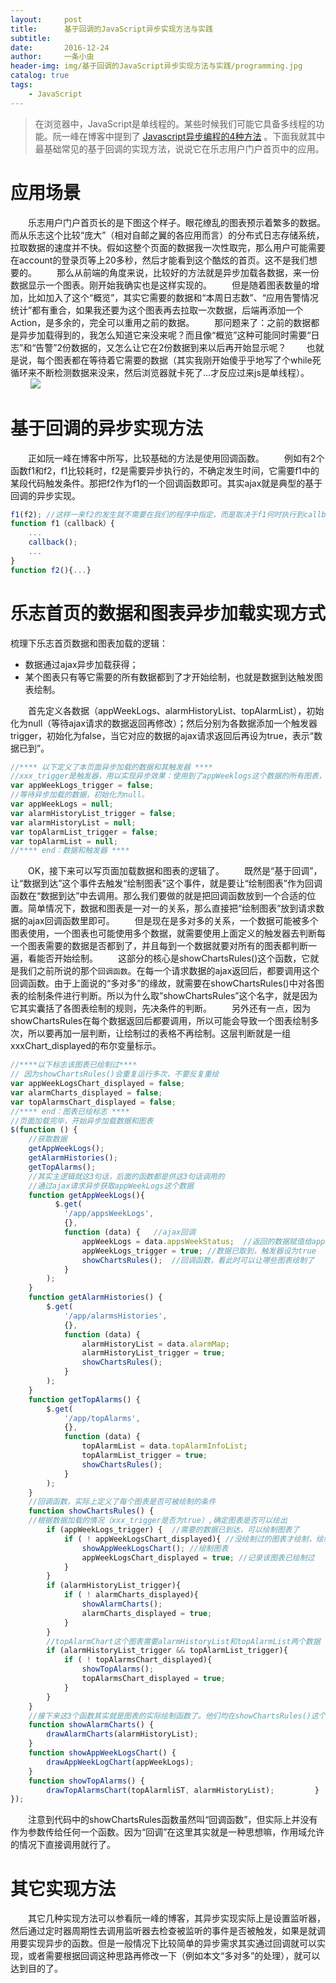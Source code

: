 ```yaml
---
layout:     post
title:      基于回调的JavaScript异步实现方法与实践
subtitle:   
date:       2016-12-24
author:     一条小虫
header-img: img/基于回调的JavaScript异步实现方法与实践/programming.jpg
catalog: true
tags:
    - JavaScript
---
```


> 在浏览器中，JavaScript是单线程的。某些时候我们可能它具备多线程的功能。阮一峰在博客中提到了 [Javascript异步编程的4种方法](http://www.ruanyifeng.com/blog/2012/12/asynchronous＿javascript.html) 。下面我就其中最基础常见的基于回调的实现方法，说说它在乐志用户门户首页中的应用。

# 应用场景

  乐志用户门户首页长的是下图这个样子。眼花缭乱的图表预示着繁多的数据。而从乐志这个比较“庞大”（相对自邮之翼的各应用而言）的分布式日志存储系统，拉取数据的速度并不快。假如这整个页面的数据我一次性取完，那么用户可能需要在account的登录页等上20多秒，然后才能看到这个酷炫的首页。这不是我们想要的。 
  那么从前端的角度来说，比较好的方法就是异步加载各数据，来一份数据显示一个图表。刚开始我确实也是这样实现的。 
  但是随着图表数量的增加，比如加入了这个“概览”，其实它需要的数据和“本周日志数”、“应用告警情况统计”都有重合，如果我还要为这个图表再去拉取一次数据，后端再添加一个Action，是多余的，完全可以重用之前的数据。 
  那问题来了：之前的数据都是异步加载得到的，我怎么知道它来没来呢？而且像“概览”这种可能同时需要“日志”和“告警”2份数据的，又怎么让它在2份数据到来以后再开始显示呢？ 
  也就是说，每个图表都在等待着它需要的数据（其实我刚开始傻乎乎地写了个while死循环来不断检测数据来没来，然后浏览器就卡死了...才反应过来js是单线程）。
  
![](img/linklog-home.png)

# 基于回调的异步实现方法
  正如阮一峰在博客中所写，比较基础的方法是使用回调函数。 
  例如有2个函数f1和f2，f1比较耗时，f2是需要异步执行的，不确定发生时间，它需要f1中的某段代码触发条件。那把f2作为f1的一个回调函数即可。其实ajax就是典型的基于回调的异步实现。


```javascript
f1(f2); //这样一来f2的发生就不需要在我们的程序中指定，而是取决于f1何时执行到callback处
function f1（callback）{
    ...
    callback();
    ...
}
function f2(){...}
```

# 乐志首页的数据和图表异步加载实现方式

梳理下乐志首页数据和图表加载的逻辑：

- 数据通过ajax异步加载获得；
- 某个图表只有等它需要的所有数据都到了才开始绘制，也就是数据到达触发图表绘制。

  首先定义各数据（appWeekLogs、alarmHistoryList、topAlarmList），初始化为null（等待ajax请求的数据返回再修改）；然后分别为各数据添加一个触发器trigger，初始化为false，当它对应的数据的ajax请求返回后再设为true，表示“数据已到”。

```javascript
//**** 以下定义了本页面异步加载的数据和其触发器 ****
//xxx_trigger是触发器，用以实现异步效果：使用到了appWeeklogs这个数据的所有图表，只有等appWeekLogs_trigger为true了才能触发
var appWeekLogs_trigger = false;    
//等待异步加载的数据，初始化为null。
var appWeekLogs = null;
var alarmHistoryList_trigger = false;
var alarmHistoryList = null;
var topAlarmList_trigger = false;
var topAlarmList = null;
//**** end：数据和触发器 ****
```

  OK，接下来可以写页面加载数据和图表的逻辑了。 
  既然是“基于回调”，让“数据到达”这个事件去触发“绘制图表”这个事件，就是要让“绘制图表”作为回调函数在“数据到达”中去调用。那么我们要做的就是把回调函数放到一个合适的位置。简单情况下，数据和图表是一对一的关系，那么直接把“绘制图表”放到请求数据的ajax回调函数里即可。 
  但是现在是多对多的关系，一个数据可能被多个图表使用，一个图表也可能使用多个数据，就需要使用上面定义的触发器去判断每一个图表需要的数据是否都到了，并且每到一个数据就要对所有的图表都判断一遍，看能否开始绘制。 
  这部分的核心是showChartsRules()这个函数，它就是我们之前所说的那个`回调函数`。在每一个请求数据的ajax返回后，都要调用这个回调函数。由于上面说的“多对多”的缘故，就需要在showChartsRules()中对各图表的绘制条件进行判断。所以为什么取”showChartsRules”这个名字，就是因为它其实囊括了各图表绘制的规则，先决条件的判断。 
  另外还有一点，因为showChartsRules在每个数据返回后都要调用，所以可能会导致一个图表绘制多次，所以要再加一层判断，让绘制过的表格不再绘制。这层判断就是一组xxxChart_displayed的布尔变量标示。

```javascript
//****以下标志该图表已绘制过****
// 因为showChartsRules()会重复运行多次，不要反复重绘
var appWeekLogsChart_displayed = false;
var alarmCharts_displayed = false;
var topAlarmsChart_displayed = false;
//**** end：图表已绘标志 ****
//页面加载完毕，开始异步加载数据和图表
$(function () {
    //获取数据
    getAppWeekLogs();
    getAlarmHistories();
    getTopAlarms();
    //其实主逻辑就这3句话，后面的函数都是供这3句话调用的
    //通过ajax请求异步获取appWeekLogs这个数据
    function getAppWeekLogs(){
          $.get(
            '/app/appsWeekLogs',
            {},
            function (data) {   //ajax回调
                appWeekLogs = data.appsWeekStatus;  //返回的数据赋值给appWeekLogs这个嗷嗷待哺的变量，之前是null
                appWeekLogs_trigger = true; //数据已取到，触发器设为true
                showChartsRules();  //回调函数，看此时可以让哪些图表绘制了
            }
        );
    }
    function getAlarmHistories() {
        $.get(
            '/app/alarmsHistories',
            {},
            function (data) {
                alarmHistoryList = data.alarmMap;
                alarmHistoryList_trigger = true;
                showChartsRules();
            }
        );
    }
    function getTopAlarms() {
        $.get(
            '/app/topAlarms',
            {},
            function (data) {
                topAlarmList = data.topAlarmInfoList;
                topAlarmList_trigger = true;
                showChartsRules();
            }
        );
    }
    //回调函数，实际上定义了每个图表是否可被绘制的条件
    function showChartsRules() {
    //根据数据加载的情况（xxx_trigger是否为true）,确定图表是否可以绘出
        if (appWeekLogs_trigger) {  //需要的数据已到达，可以绘制图表了
            if ( ! appWeekLogsChart_displayed){ //没绘制过的图表才绘制，绘制过就跳过了
                showAppWeekLogsChart(); //绘制图表
                appWeekLogsChart_displayed = true; //记录该图表已绘制过
            }
        }
        if (alarmHistoryList_trigger){
            if ( ! alarmCharts_displayed){
                showAlarmCharts();
                alarmCharts_displayed = true;
            }
        }
        //topAlarmChart这个图表需要alarmHistoryList和topAlarmList两个数据
        if (alarmHistoryList_trigger && topAlarmList_trigger){
            if ( ! topAlarmsChart_displayed){
                showTopAlarms();
                topAlarmsChart_displayed = true;
            }
        }
    }
    //接下来这3个函数其实就是图表的实际绘制函数了。他们均在showChartsRules()这个函数里被调用
    function showAlarmCharts() {
        drawAlarmCharts(alarmHistoryList);
    }
    function showAppWeekLogsChart() {
        drawAppWeekLogChart(appWeekLogs);   
    }
    function showTopAlarms() {
        drawTopAlarmsChart(topAlarmliST, alarmHistoryList);         }
});
```

  注意到代码中的showChartsRules函数虽然叫“回调函数”，但实际上并没有作为参数传给任何一个函数。因为“回调”在这里其实就是一种思想嘛，作用域允许的情况下直接调用就行了。

# 其它实现方法
  其它几种实现方法可以参看阮一峰的博客，其异步实现实际上是设置监听器，然后通过定时器周期性去调用监听器去检查被监听的事件是否被触发，如果是就调用要实现异步的函数。但是一般情况下比较简单的异步需求其实通过回调就可以实现，或者需要根据回调这种思路再修改一下（例如本文“多对多”的处理），就可以达到目的了。

